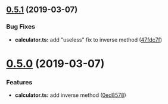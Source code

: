 ## [0.5.1](https://github.com/gfmio/travis-shields-docs/compare/v0.5.0...v0.5.1) (2019-03-07)


### Bug Fixes

* **calculator.ts:** add "useless" fix to inverse method ([47fdc7f](https://github.com/gfmio/travis-shields-docs/commit/47fdc7f))

# [0.5.0](https://github.com/gfmio/travis-shields-docs/compare/v0.4.0...v0.5.0) (2019-03-07)


### Features

* **calculator.ts:** add inverse method ([0ed8578](https://github.com/gfmio/travis-shields-docs/commit/0ed8578))

